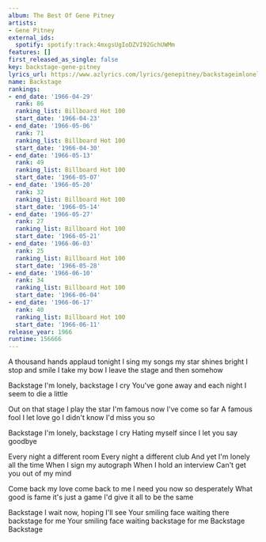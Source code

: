 ```yaml
---
album: The Best Of Gene Pitney
artists:
- Gene Pitney
external_ids:
  spotify: spotify:track:4mxgsUgIoDZVI92GchUWMm
features: []
first_released_as_single: false
key: backstage-gene-pitney
lyrics_url: https://www.azlyrics.com/lyrics/genepitney/backstageimlonely.html
name: Backstage
rankings:
- end_date: '1966-04-29'
  rank: 86
  ranking_list: Billboard Hot 100
  start_date: '1966-04-23'
- end_date: '1966-05-06'
  rank: 71
  ranking_list: Billboard Hot 100
  start_date: '1966-04-30'
- end_date: '1966-05-13'
  rank: 49
  ranking_list: Billboard Hot 100
  start_date: '1966-05-07'
- end_date: '1966-05-20'
  rank: 32
  ranking_list: Billboard Hot 100
  start_date: '1966-05-14'
- end_date: '1966-05-27'
  rank: 27
  ranking_list: Billboard Hot 100
  start_date: '1966-05-21'
- end_date: '1966-06-03'
  rank: 25
  ranking_list: Billboard Hot 100
  start_date: '1966-05-28'
- end_date: '1966-06-10'
  rank: 34
  ranking_list: Billboard Hot 100
  start_date: '1966-06-04'
- end_date: '1966-06-17'
  rank: 40
  ranking_list: Billboard Hot 100
  start_date: '1966-06-11'
release_year: 1966
runtime: 156666
---
```

A thousand hands applaud tonight 
I sing my songs my star shines bright 
I stop and smile I take my bow 
I leave the stage and then somehow 

Backstage I'm lonely, backstage I cry 
You've gone away and each night I seem to die a little 

Out on that stage I play the star 
I'm famous now I've come so far 
A famous fool I let love go 
I didn't know I'd miss you so 

Backstage I'm lonely, backstage I cry 
Hating myself since I let you say goodbye 

Every night a different room 
Every night a different club 
And yet I'm lonely all the time 
When I sign my autograph 
When I hold an interview 
Can't get you out of my mind 

Come back my love come back to me 
I need you now so desperately 
What good is fame it's just a game 
I'd give it all to be the same 

Backstage I wait now, hoping I'll see 
Your smiling face waiting there backstage for me 
Your smiling face waiting backstage for me 
Backstage 
Backstage
